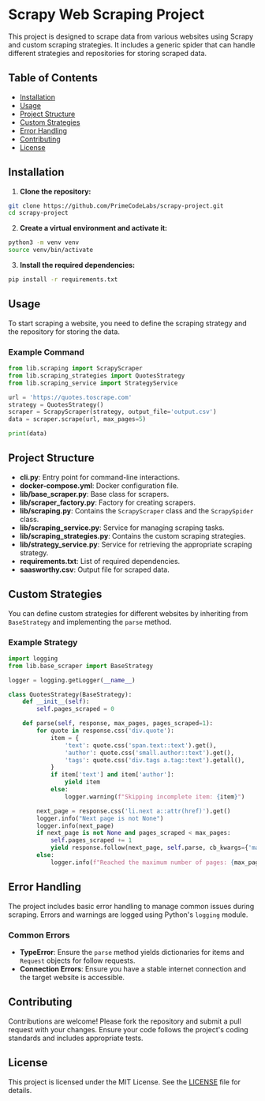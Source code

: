 # Scrapy Web Scraping Project

This project is designed to scrape data from various websites using Scrapy and custom scraping strategies. It includes a generic spider that can handle different strategies and repositories for storing scraped data.

## Table of Contents

- [Installation](#installation)
- [Usage](#usage)
- [Project Structure](#project-structure)
- [Custom Strategies](#custom-strategies)
- [Error Handling](#error-handling)
- [Contributing](#contributing)
- [License](#license)

## Installation

1. **Clone the repository:**

```bash
git clone https://github.com/PrimeCodeLabs/scrapy-project.git
cd scrapy-project
```

2. **Create a virtual environment and activate it:**

```bash
python3 -m venv venv
source venv/bin/activate
```

3. **Install the required dependencies:**

```bash
pip install -r requirements.txt
```

## Usage

To start scraping a website, you need to define the scraping strategy and the repository for storing the data.

### Example Command

```python
from lib.scraping import ScrapyScraper
from lib.scraping_strategies import QuotesStrategy
from lib.scraping_service import StrategyService

url = 'https://quotes.toscrape.com'
strategy = QuotesStrategy()
scraper = ScrapyScraper(strategy, output_file='output.csv')
data = scraper.scrape(url, max_pages=5)

print(data)
```

## Project Structure

- **cli.py**: Entry point for command-line interactions.
- **docker-compose.yml**: Docker configuration file.
- **lib/base_scraper.py**: Base class for scrapers.
- **lib/scraper_factory.py**: Factory for creating scrapers.
- **lib/scraping.py**: Contains the `ScrapyScraper` class and the `ScrapySpider` class.
- **lib/scraping_service.py**: Service for managing scraping tasks.
- **lib/scraping_strategies.py**: Contains the custom scraping strategies.
- **lib/strategy_service.py**: Service for retrieving the appropriate scraping strategy.
- **requirements.txt**: List of required dependencies.
- **saasworthy.csv**: Output file for scraped data.

## Custom Strategies

You can define custom strategies for different websites by inheriting from `BaseStrategy` and implementing the `parse` method.

### Example Strategy

```python
import logging
from lib.base_scraper import BaseStrategy

logger = logging.getLogger(__name__)

class QuotesStrategy(BaseStrategy):
    def __init__(self):
        self.pages_scraped = 0

    def parse(self, response, max_pages, pages_scraped=1):
        for quote in response.css('div.quote'):
            item = {
                'text': quote.css('span.text::text').get(),
                'author': quote.css('small.author::text').get(),
                'tags': quote.css('div.tags a.tag::text').getall(),
            }
            if item['text'] and item['author']:
                yield item
            else:
                logger.warning(f"Skipping incomplete item: {item}")

        next_page = response.css('li.next a::attr(href)').get()
        logger.info("Next page is not None")
        logger.info(next_page)
        if next_page is not None and pages_scraped < max_pages:
            self.pages_scraped += 1
            yield response.follow(next_page, self.parse, cb_kwargs={'max_pages': max_pages, 'pages_scraped': pages_scraped})
        else:
            logger.info(f"Reached the maximum number of pages: {max_pages}")
```

## Error Handling

The project includes basic error handling to manage common issues during scraping. Errors and warnings are logged using Python's `logging` module.

### Common Errors

- **TypeError**: Ensure the `parse` method yields dictionaries for items and `Request` objects for follow requests.
- **Connection Errors**: Ensure you have a stable internet connection and the target website is accessible.

## Contributing

Contributions are welcome! Please fork the repository and submit a pull request with your changes. Ensure your code follows the project's coding standards and includes appropriate tests.

## License

This project is licensed under the MIT License. See the [LICENSE](LICENSE) file for details.

